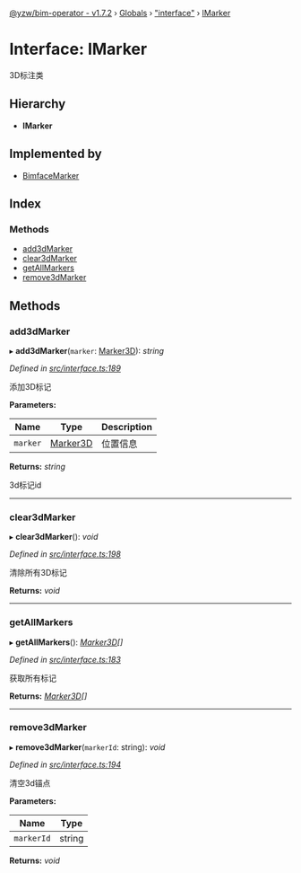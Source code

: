 [@yzw/bim-operator - v1.7.2](../README.md) › [Globals](../globals.md) › ["interface"](../modules/_interface_.md) › [IMarker](_interface_.imarker.md)

# Interface: IMarker

3D标注类

## Hierarchy

* **IMarker**

## Implemented by

* [BimfaceMarker](../classes/_providers_bimface_bimface_marker_.bimfacemarker.md)

## Index

### Methods

* [add3dMarker](_interface_.imarker.md#add3dmarker)
* [clear3dMarker](_interface_.imarker.md#clear3dmarker)
* [getAllMarkers](_interface_.imarker.md#getallmarkers)
* [remove3dMarker](_interface_.imarker.md#remove3dmarker)

## Methods

###  add3dMarker

▸ **add3dMarker**(`marker`: [Marker3D](_model_marker_3d_.marker3d.md)): *string*

*Defined in [src/interface.ts:189](https://github.com/youkaisteve/bim-operator/blob/59b2eb1/src/interface.ts#L189)*

添加3D标记

**Parameters:**

Name | Type | Description |
------ | ------ | ------ |
`marker` | [Marker3D](_model_marker_3d_.marker3d.md) | 位置信息 |

**Returns:** *string*

3d标记id

___

###  clear3dMarker

▸ **clear3dMarker**(): *void*

*Defined in [src/interface.ts:198](https://github.com/youkaisteve/bim-operator/blob/59b2eb1/src/interface.ts#L198)*

清除所有3D标记

**Returns:** *void*

___

###  getAllMarkers

▸ **getAllMarkers**(): *[Marker3D](_model_marker_3d_.marker3d.md)[]*

*Defined in [src/interface.ts:183](https://github.com/youkaisteve/bim-operator/blob/59b2eb1/src/interface.ts#L183)*

获取所有标记

**Returns:** *[Marker3D](_model_marker_3d_.marker3d.md)[]*

___

###  remove3dMarker

▸ **remove3dMarker**(`markerId`: string): *void*

*Defined in [src/interface.ts:194](https://github.com/youkaisteve/bim-operator/blob/59b2eb1/src/interface.ts#L194)*

清空3d锚点

**Parameters:**

Name | Type |
------ | ------ |
`markerId` | string |

**Returns:** *void*
